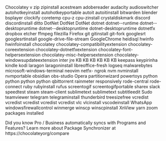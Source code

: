 Chocolatey v
zip 
zipinstall 
acestream 
adobereader 
audacity 
audioswitcher 
autohotkeyinstall 
autohotkeyportable 
autoit 
autoitinstall 
bitwarden 
blender 
bsplayer 
clockify 
coretemp 
cpu-z 
cpu-zinstall 
crystaldiskmark 
discord 
discordinstall 
ditto 
DotNet 
DotNet 
DotNet 
dotnet 
dotnet--runtime 
dotnet--desktopruntime 
dotnet--desktopruntime 
dotnet-desktopruntime 
dotnetfx 
dropbox 
etcher 
ffmpeg 
filezilla 
Firefox 
git 
gitinstall 
git-fork 
googlesrt 
googlesrtinstall 
google-drive-file-stream 
GoogleChrome 
heidisql 
hwinfo 
hwinfoinstall 
chocolatey 
chocolatey-compatibilityextension 
chocolatey-coreextension 
chocolatey-dotnetfxextension 
chocolatey-font-helpersextension 
chocolatey-misc-helpersextension 
chocolatey-windowsupdateextension 
inter 
jre 
KB 
KB 
KB 
KB 
KB 
KB 
keepass 
keypirinha 
kindle 
kodi 
laragon 
laragoninstall 
libreoffice-fresh 
logseq 
malwarebytes 
microsoft-windows-terminal 
neovim 
netfx- 
ngrok 
nvm 
nvminstall 
nvmportable 
obsidian 
obs-studio 
Opera 
partitionwizard 
powertoys 
python 
python 
python 
python 
qbittorrent 
rainmeter 
responsively 
rode-central 
rode-connect 
ruby 
rubyinstall 
rufus 
screentogif 
screentogifportable 
sharex 
slack 
speedtest 
steam 
steam-client 
sublimetext 
sublimetext 
subtitleedit 
Sudo 
teamviewer 
telegram 
telegraminstall 
thunderbird 
treesizefree 
vcredist 
vcredist 
vcredist 
vcredist 
vcredist 
vlc 
vlcinstall 
vscodeinstall 
WhatsApp 
windowsfirewallcontrol 
winmerge 
winscp 
winscpinstall 
XnView 
yarn 
zoom 
 packages installed

Did you know Pro / Business automatically syncs with Programs and
 Features? Learn more about Package Synchronizer at
 https://chocolateyorg/compare
